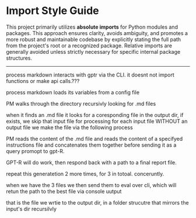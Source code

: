 # Import Style Guide

This project primarily utilizes **absolute imports** for Python modules and packages. This approach ensures clarity, avoids ambiguity, and promotes a more robust and maintainable codebase by explicitly stating the full path from the project's root or a recognized package. Relative imports are generally avoided unless strictly necessary for specific internal package structures.

---

process markdown interacts with gptr via the CLI. it doesnt not import functions or make api calls.???

process markdown loads its variables from a config file

PM walks through the directory recursivly looking for .md files


when it finds an .md file it looks for a coresponding file in the output dir, if exists, we skip that input file for processing
for each input file WITHOUT an output file we make the file via the following process

PM reads the content of the .md file and reads the content of a specifyed instructions file and concatenates them together before sending it as a query promopt to gpt-R.

GPT-R will do work, then respond back with a  path to a final report file.

repeat this generatetion 2 more times, for 3 in totoal. conceruntly.

when we have the 3 files we then send them to eval over cli, which will retun the path to the best file via console uutput

that is the file we wrtie to the output dir, in a folder strucutre that mirrors the input's dir recursilvly
